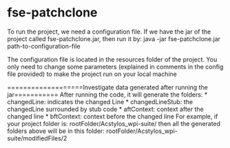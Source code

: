 # fse-patchclone
To run the project, we need a configuration file.
If we have the jar of the project called fse-patchclone.jar, then run it by:
java -jar fse-patchclone.jar path-to-configuration-file

The configuration file is located in the resources folder of the project.
You only need to change some parameters (explained in comments in the config file
provided) to make the project run on your local machine

===================Investigate data generated after running the jar===========
After running the code, it will generate the folders: 
        * changedLine: indicates the changed Line
        * changedLineStub: the changedLine surrounded by stub code
        * aftContext: context after the changed line
        * bftContext: context before the changed line
For example, if your project folder is: rootFolder/Acstylos_wpi-suite/
then all the generated folders above will be in this folder: rootFolder/Acstylos_wpi-suite/modifiedFiles/2

        


